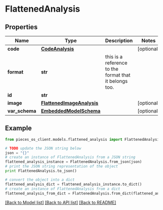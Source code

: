 # FlattenedAnalysis


## Properties
Name | Type | Description | Notes
------------ | ------------- | ------------- | -------------
**code** | [**CodeAnalysis**](CodeAnalysis.md) |  | [optional] 
**format** | **str** | this is a reference to the format that it belongs too. | 
**id** | **str** |  | 
**image** | [**FlattenedImageAnalysis**](FlattenedImageAnalysis.md) |  | [optional] 
**var_schema** | [**EmbeddedModelSchema**](EmbeddedModelSchema.md) |  | [optional] 

## Example

```python
from pieces_os_client.models.flattened_analysis import FlattenedAnalysis

# TODO update the JSON string below
json = "{}"
# create an instance of FlattenedAnalysis from a JSON string
flattened_analysis_instance = FlattenedAnalysis.from_json(json)
# print the JSON string representation of the object
print FlattenedAnalysis.to_json()

# convert the object into a dict
flattened_analysis_dict = flattened_analysis_instance.to_dict()
# create an instance of FlattenedAnalysis from a dict
flattened_analysis_from_dict = FlattenedAnalysis.from_dict(flattened_analysis_dict)
```
[[Back to Model list]](../README.md#documentation-for-models) [[Back to API list]](../README.md#documentation-for-api-endpoints) [[Back to README]](../README.md)


